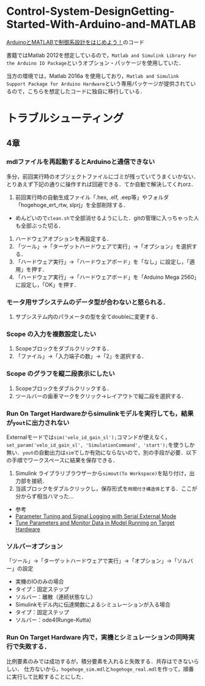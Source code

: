 # Control-System-DesignGetting-Started-With-Arduino-and-MATLAB
[ArduinoとMATLABで制御系設計をはじめよう！](http://www.amazon.co.jp/gp/product/4906864007/ref=s9_simh_gw_g14_i1_r?pf_rd_m=AN1VRQENFRJN5&pf_rd_s=desktop-1&pf_rd_r=0C59144QVWXPC53XSNNK&pf_rd_t=36701&pf_rd_p=302362649&pf_rd_i=desktop)のコード

書籍ではMatlab 2012を想定しているので，`Matlab and Simulink Library For the Arduino IO Package`というオプション・パッケージを使用していた．

当方の環境では，Matlab 2016a を使用しており，`Matlab and Simulink Support Package for Arduino Hardware`という専用パッケージが提供されているので，こちらを想定したコードに独自に移行している．

# トラブルシューティング
## 4章
### mdlファイルを再起動するとArduinoと通信できない
多分，前回実行時のオブジェクトファイルにゴミが残っていてうまくいかない．とりあえず下記の通りに操作すれば回避できる．てか自動で解決してくれorz．

1. 前回実行時の自動生成ファイル「.hex, .elf, .eep等」やフォルダ「hogehoge_ert_rtw, slprj」を全部削除する．
 - めんどいので`clean.sh`で全部消せるようにした．gitの管理に入っちゃった人も全部ぶった切る． 
1. ハードウェアオプションを再設定する．
 1. 「ツール」→「ターゲットハードウェアで実行」→「オプション」を選択する．
 1. 「ハードウェア実行」→「ハードウェアボード」を「なし」に設定し，「適用」を押す．
 2. 「ハードウェア実行」→「ハードウェアボード」を「Arduino Mega 2560」に設定し，「OK」を押す．

### モータ用サブシステムのデータ型が合わないと怒られる．
1. サブシステム内のパラメータの型を全てdoubleに変更する．

### Scope の入力を複数設定したい
1. Scopeブロックをダブルクリックする．
2. 「ファイル」→「入力端子の数」→「2」を選択する．

### Scope のグラフを縦二段表示にしたい
1. Scopeブロックをダブルクリックする．
2. ツールバーの歯車マークをクリック→レイアウトで縦二段を選択する．

### Run On Target Hardwareからsimulinkモデルを実行しても，結果が`yout`に出力されない
Externalモードでは`sim('velo_id_gain_sl');`コマンドが使えなく，`set_param('velo_id_gain_sl', 'SimulationCommand', 'start');`を使うしか無い．`yout`の自動出力は`sim`でしか有効にならないので，別の手段が必要．以下の手順でワークスペースに結果を保存できる．

1. Simulink ライブラリブラウザーから`simout(To Workspace)`を貼り付け，出力部を接続．
2. 当該ブロックをダブルクリックし，保存形式を`時間付き構造体`とする．ここが分からず相当ハマった...

- 参考
 - [Parameter Tuning and Signal Logging with Serial External Mode](http://jp.mathworks.com/help//supportpkg/texasinstrumentsc2000/examples/parameter-tuning-and-signal-logging-with-serial-external-mode.html)
 - [Tune Parameters and Monitor Data in Model Running on Target Hardware](http://jp.mathworks.com/help/supportpkg/legomindstormsev3/ug/tune-parameters-and-monitor-data-in-a-model-running-on-target-hardware.html)

### ソルバーオプション
「ツール」→「ターゲットハードウェアで実行」→「オプション」→「ソルバー」の設定
- 実機のIOのみの場合
 - タイプ：固定ステップ
 - ソルバー：離散（連続状態なし）
- Simulinkモデル内に伝達関数によるシミュレーションが入る場合
 - タイプ：固定ステップ
 - ソルバー：ode4(Runge-Kutta)

### Run On Target Hardware 内で，実機とシミュレーションの同時実行で失敗する．
比例要素のみでは成功するが，積分要素を入れると失敗する．共存はできないらしい．
仕方ないから，`hogehoge_sim.mdl`と`hogehoge_real.mdl`を作って，順番に実行して比較することにした．
